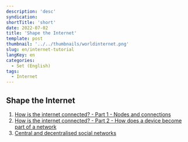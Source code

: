```yaml
---
description: 'desc'
syndication:
shortTitle: 'short'
date: 2022-07-02
title: 'Shape the Internet'
template: post
thumbnail: '../../thumbnails/worldinternet.png'
slug: en/internet-tutorial
langKey: en
categories:
  - Set (English)
tags:
  - Internet
---
```


## Shape the Internet

1. [How is the internet connected? - Part 1 - Nodes and connections](/en/internet-netz1)
1. [How is the internet connected? - Part 2 - How does a device become part of a network](/en/internet-netz2)
1. [Central and decentralised social networks](/en/soziale-netze)
